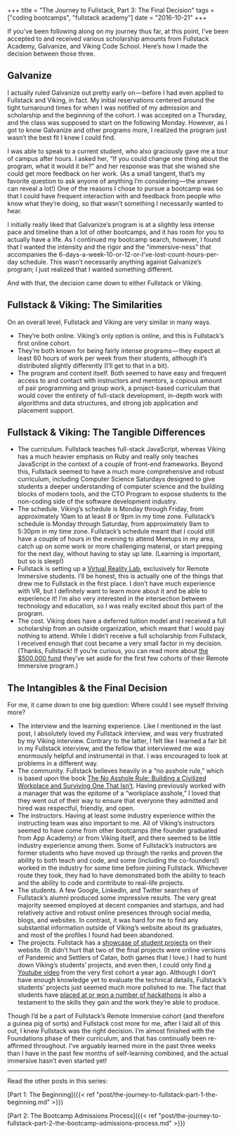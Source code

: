 +++
title = "The Journey to Fullstack, Part 3: The Final Decision"
tags = ["coding bootcamps", "fullstack academy"]
date = "2016-10-21"
+++

If you’ve been following along on my journey thus far, at this point, I’ve been accepted to and received various scholarship amounts from Fullstack Academy, Galvanize, and Viking Code School. Here’s how I made the decision between those three.

## Galvanize

I actually ruled Galvanize out pretty early on — before I had even applied to Fullstack and Viking, in fact. My initial reservations centered around the tight turnaround times for when I was notified of my admission and scholarship and the beginning of the cohort. I was accepted on a Thursday, and the class was supposed to start on the following Monday. However, as I got to know Galvanize and other programs more, I realized the program just wasn’t the best fit I knew I could find.

I was able to speak to a current student, who also graciously gave me a tour of campus after hours. I asked her, “If you could change one thing about the program, what it would it be?” and her response was that she wished she could get more feedback on her work. (As a small tangent, that’s my favorite question to ask anyone of anything I’m considering — the answer can reveal a lot!) One of the reasons I chose to pursue a bootcamp was so that I could have frequent interaction with and feedback from people who know what they’re doing, so that wasn’t something I necessarily wanted to hear.

I initially really liked that Galvanize’s program is at a slightly less intense pace and timeline than a lot of other bootcamps, and it has room for you to actually have a life. As I continued my bootcamp search, however, I found that I wanted the intensity and the rigor and the “immersive-ness” that accompanies the 6-days-a-week-10-or-12-or-I’ve-lost-count-hours-per-day schedule. This wasn’t necessarily anything against Galvanize’s program; I just realized that I wanted something different.

And with that, the decision came down to either Fullstack or Viking.

## Fullstack & Viking: The Similarities

On an overall level, Fullstack and Viking are very similar in many ways.

* They’re both online. Viking’s only option is online, and this is Fullstack’s first online cohort.
* They’re both known for being fairly intense programs — they expect at least 60 hours of work per week from their students, although it’s distributed slightly differently (I’ll get to that in a bit).
* The program and content itself. Both seemed to have easy and frequent access to and contact with instructors and mentors, a copious amount of pair programming and group work, a project-based curriculum that would cover the entirety of full-stack development, in-depth work with algorithms and data structures, and strong job application and placement support.

## Fullstack & Viking: The Tangible Differences

* The curriculum. Fullstack teaches full-stack JavaScript, whereas Viking has a much heavier emphasis on Ruby and really only teaches JavaScript in the context of a couple of front-end frameworks. Beyond this, Fullstack seemed to have a much more comprehensive and robust curriculum, including Computer Science Saturdays designed to give students a deeper understanding of computer science and the building blocks of modern tools, and the CTO Program to expose students to the non-coding side of the software development industry.
* The schedule. Viking’s schedule is Monday through Friday, from approximately 10am to at least 8 or 9pm in my time zone. Fullstack’s schedule is Monday through Saturday, from approximately 9am to 5:30pm in my time zone. Fullstack’s schedule meant that I could still have a couple of hours in the evening to attend Meetups in my area, catch up on some work or more challenging material, or start prepping for the next day, without having to stay up late. (Learning is important, but so is sleep!)
* Fullstack is setting up a [Virtual Reality Lab](http://fullstackacademy.com/remote-immersive#vrlab), exclusively for Remote Immersive students. I’ll be honest, this is actually one of the things that drew me to Fullstack in the first place. I don’t have much experience with VR, but I definitely want to learn more about it and be able to experience it! I’m also very interested in the intersection between technology and education, so I was really excited about this part of the program.
* The cost. Viking does have a deferred tuition model and I received a full scholarship from an outside organization, which meant that I would pay nothing to attend. While I didn’t receive a full scholarship from Fullstack, I received enough that cost became a very small factor in my decision. (Thanks, Fullstack! If you’re curious, you can read more about [the $500,000 fund](http://www.fullstackacademy.com/remote-immersive#scholarships) they’ve set aside for the first few cohorts of their Remote Immersive program.)

## The Intangibles & the Final Decision

For me, it came down to one big question: Where could I see myself thriving more?

* The interview and the learning experience. Like I mentioned in the last post, I absolutely loved my Fullstack interview, and was very frustrated by my Viking interview. Contrary to the latter, I felt like I learned a fair bit in my Fullstack interview, and the fellow that interviewed me was enormously helpful and instrumental in that. I was encouraged to look at problems in a different way.
* The community. Fullstack believes heavily in a “no asshole rule,” which is based upon the book [The No Asshole Rule: Building a Civilized Workplace and Surviving One That Isn’t](https://www.amazon.com/Asshole-Rule-Civilized-Workplace-Surviving/dp/0446698202). Having previously worked with a manager that was the epitome of a “workplace asshole,” I loved that they went out of their way to ensure that everyone they admitted and hired was respectful, friendly, and open.
* The instructors. Having at least some industry experience within the instructing team was also important to me. All of Viking’s instructors seemed to have come from other bootcamps (the founder graduated from App Academy) or from Viking itself, and there seemed to be little industry experience among them. Some of Fullstack’s instructors are former students who have moved up through the ranks and proven the ability to both teach and code, and some (including the co-founders!) worked in the industry for some time before joining Fullstack. Whichever route they took, they had to have demonstrated both the ability to teach and the ability to code and contribute to real-life projects.
* The students. A few Google, LinkedIn, and Twitter searches of Fullstack’s alumni produced some impressive results. The very great majority seemed employed at decent companies and startups, and had relatively active and robust online presences through social media, blogs, and websites. In contrast, it was hard for me to find any substantial information outside of Viking’s website about its graduates, and most of the profiles I found had been abandoned.
* The projects. Fullstack has a [showcase of student projects](http://www.fullstackacademy.com/student-gallery) on their website. (It didn’t hurt that two of the final projects were online versions of Pandemic and Settlers of Catan, both games that I love.) I had to hunt down Viking’s students’ projects, and even then, I could only find [a Youtube video](https://www.youtube.com/watch?v=9IFEsq3Vsxw) from the very first cohort a year ago. Although I don’t have enough knowledge yet to evaluate the technical details, Fullstack’s students’ projects just seemed much more polished to me. The fact that students have [placed at or won a number of hackathons](https://www.quora.com/How-many-hackathons-have-students-at-Fullstack-Academy-won) is also a testament to the skills they gain and the work they’re able to produce.

Though I’d be a part of Fullstack’s Remote Immersive cohort (and therefore a guinea pig of sorts) and Fullstack cost more for me, after I laid all of this out, I knew Fullstack was the right decision. I’m almost finished with the Foundations phase of their curriculum, and that has continually been re-affirmed throughout. I’ve arguably learned more in the past three weeks than I have in the past few months of self-learning combined, and the actual immersive hasn’t even started yet!

---

Read the other posts in this series:

[Part 1: The Beginning]({{< ref "post/the-journey-to-fullstack-part-1-the-beginning.md" >}})

[Part 2: The Bootcamp Admissions Process]({{< ref "post/the-journey-to-fullstack-part-2-the-bootcamp-admissions-process.md" >}})
